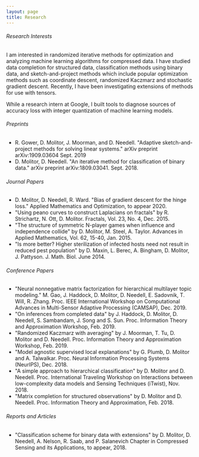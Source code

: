 ```yaml
---
layout: page
title: Research
---
```

###### Research Interests
I am interested in randomized iterative methods for optimization and analyzing machine learning algorithms for compressed data. I have studied data completion for structured data, classification methods using binary data, and sketch-and-project methods which include popular optimization methods such as coordinate descent, randomized Kaczmarz and stochastic gradient descent. Recently, I have been investigating extensions of methods for use with tensors.

While a research intern at Google, I built tools to diagnose sources of accuracy loss with integer quantization of machine learning models. 

###### Preprints
* R. Gower, D. Molitor, J. Moorman, and D. Needell. "Adaptive sketch-and-project methods for solving linear systems." arXiv preprint arXiv:1909.03604 Sept. 2019
* D. Molitor, D. Needell. "An iterative method for classification of binary data." arXiv preprint arXiv:1809.03041. Sept. 2018.

###### Journal Papers
* D. Molitor, D. Needell, R. Ward. "Bias of gradient descent for the hinge loss." Applied Mathematics and Optimization, to appear 2020.
* "Using peano curves to construct Laplacians on fractals" by R. Strichartz, N. Ott, D. Molitor.  Fractals, Vol. 23, No. 4, Dec. 2015.
* "The structure of symmetric N-player games when influence and independence collide" by D. Molitor, M. Steel, A. Taylor. Advances in Applied Mathematics, Vol. 62, 15-40, Jan. 2015.
* "Is more better? Higher sterilization of infected hosts need not result in reduced pest population" by D. Maxin, L. Berec, A. Bingham, D. Molitor, J. Pattyson. J. Math. Biol. June 2014.


###### Conference Papers
* "Neural nonnegative matrix factorization for hierarchical multilayer topic modeling." M. Gao, J. Haddock, D. Molitor, D. Needell, E. Sadovnik, T. Will, R. Zhang.  Proc. IEEE International Workshop on Computational Advances in Multi-Sensor Adaptive Processing (CAMSAP), Dec. 2019.
* "On inferences from completed data" by J. Haddock, D. Molitor, D. Needell, S. Sambandam, J. Song and S. Sun.
Proc. Information Theory and Approximation Workshop, Feb. 2019.
* "Randomized Kaczmarz with averaging" by J. Moorman, T. Tu, D. Molitor and D. Needell.
Proc. Information Theory and Approximation Workshop, Feb. 2019.
* "Model agnostic supervised local explanations" by G. Plumb, D. Molitor and A. Talwalkar.
Proc. Neural Information Processing Systems (NeurIPS), Dec. 2018.
* "A simple approach to hierarchical classification"
by D. Molitor and D. Needell.
Proc. International Traveling Workshop on Interactions between low-complexity data models and Sensing Techniques (iTwist), Nov. 2018.
* "Matrix completion for structured observations"
by D. Molitor and D. Needell.
Proc. Information Theory and Approximation, Feb. 2018.

###### Reports and Articles
* "Classification scheme for binary data with extensions"
by D. Molitor, D. Needell, A. Nelson, R. Saab, and P. Salanevich
Chapter in Compressed Sensing and its Applications, to appear, 2018.
